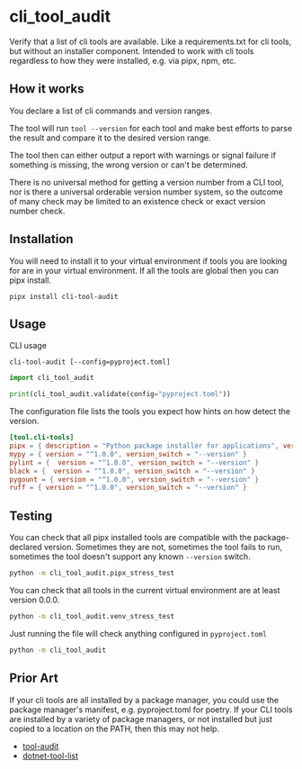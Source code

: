 # cli_tool_audit
Verify that a list of cli tools are available. Like a requirements.txt for cli tools, but without an installer 
component. Intended to work with cli tools regardless to how they were installed, e.g. via pipx, npm, etc.

## How it works
You declare a list of cli commands and version ranges.

The tool will run `tool --version` for each tool and make best efforts to parse the result and compare it to the 
desired version range.

The tool then can either output a report with warnings or signal failure if something is missing, the wrong version 
or can't be determined.

There is no universal method for getting a version number from a CLI tool, nor is there a universal orderable 
version number system, so the outcome of many check may be limited to an existence check or exact version number check.

## Installation

You will need to install it to your virtual environment if tools you are looking for are in your virtual environment.
If all the tools are global then you can pipx install.

```shell
pipx install cli-tool-audit
```

## Usage

CLI usage
```shell
cli-tool-audit [--config=pyproject.toml]
```

```python
import cli_tool_audit

print(cli_tool_audit.validate(config="pyproject.toml"))
```

The configuration file lists the tools you expect how hints on how detect the version.
```toml
[tool.cli-tools]
pipx = { description = "Python package installer for applications", version = "^1.0.0", version_switch = "--version" }
mypy = { version = "^1.0.0", version_switch = "--version" }
pylint = {  version = "^1.0.0", version_switch = "--version" }
black = {  version = "^1.0.0", version_switch = "--version" }
pygount = { version = "^1.0.0", version_switch = "--version" }
ruff = { version = "^1.0.0", version_switch = "--version" }
```

## Testing

You can check that all pipx installed tools are compatible with the package-declared version. Sometimes they are not,
sometimes the tool fails to run, sometimes the tool doesn't support any known `--version` switch.

```bash
python -m cli_tool_audit.pipx_stress_test
```

You can check that all tools in the current virtual environment are at least version 0.0.0.

```bash
python -m cli_tool_audit.venv_stress_test
```

Just running the file will check anything configured in `pyproject.toml`

```bash
python -m cli_tool_audit
```

## Prior Art

If your cli tools are all installed by a package manager, you could use the package manager's manifest, e.g. 
pyproject.toml for poetry. If your CLI tools are installed by a variety of package managers, or not installed but 
just copied to a location on the PATH, then this may not help.

- [tool-audit](https://github.com/jstutters/toolaudit)
- [dotnet-tool-list](https://learn.microsoft.com/en-us/dotnet/core/tools/dotnet-tool-list)
